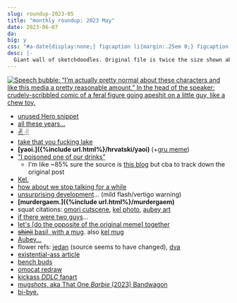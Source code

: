 ```yaml
---
slug: roundup-2023-05
title: "monthly roundup: 2023 May"
date: 2023-06-07
da: 
big: y
css: "#a-date{display:none;} figcaption li{margin:.25em 0;} figcaption li>ul>li{margin:0;} details div{font-family:sans-serif; font-size:.85em;} [lang=hr]{font-style:italic;} .box p:first-of-type{margin-top:1em;} .box ul{font-size:.9em;}"
desc: |-
  Giant wall of sketchdoodles. Original file is twice the size shown above; click for fullsize (opens in new window/tab).<!--\[handwriting transcript TBA]-->
---
```

<a href="https://www.tumblr.com/little-deathly-goose/713681380113039360/cant-relate-this-is-mine"><img src="https://64.media.tumblr.com/eecc40194c196f2ffe41c185816d6c6b/fcf1ad5bad2742ed-58/s1280x1920/428c82a58b1681646642868d8ea96c8e82ae7233.jpg" alt="Speech bubble: “I’m actually pretty normal about these characters and like this media a pretty reasonable amount.” In the head of the speaker: crudely-scribbled comic of a feral figure going apeshit on a little guy, like a chew toy." title="Speech bubble: “I’m actually pretty normal about these characters and like this media a pretty reasonable amount.” In the head of the speaker: crudely-scribbled comic of a feral figure going apeshit on a little guy, like a chew toy."></a>

- [unused Hero snippet](https://notabird.site/Somnomori/status/1556128672100143104)
- [all these years...](http://www.harkavagrant.com/index.php?id=281)
- [✌️ <span style="opacity:.5;">✌️</span>](https://knowyourmeme.com/memes/nileseyy-niles-disappears)
- [take that you fucking lake](https://curioscurio.tumblr.com/post/158472312517/amp)
- <b>[yaoi.]({%include url.html%}/hrvatski/yaoi)</b> (+[gru meme](https://knowyourmeme.com/memes/grus-plan))
- ["I poisoned one of our drinks"](https://old.reddit.com/r/memes/comments/bn46ku/calbel_the_penguin_gets_rejected/)
	- I'm like ~85% sure the source is [this blog](https://inappropriateclubpenguin.tumblr.com) but cba to track down the original post
- [Kel.](kel)
- [how about we stop talking for a while](https://knowyourmeme.com/memes/why-does-x-call-you-babygirl)
- [unsurprising development](https://www.homestuck.com/story/2130)... (mild flash/vertigo warning)
- <b>[murdergaem.]({%include url.html%}/murdergaem)</b>
- squat citations: [omori cutscene](https://omori.fandom.com/wiki/OMORI?file=Omori_origin.png), [kel photo](https://omori.fandom.com/wiki/PHOTO_ALBUM?file=FA_ALBUM_35.png), [aubey art](https://omori.fandom.com/wiki/AUBREY?file=OMOCAT_AUBREY_DOODLE.png#ARTWORK)
- [if there were two guys](https://knowyourmeme.com/memes/if-there-were-two-guys-on-the-moon)...
- [let's [do the opposite of the original meme] together](https://knowyourmeme.com/memes/lets-take-ibuprofen-together)
- [~~shinji~~ basil, with a mug](https://knowyourmeme.com/memes/shinji-holding-a-mug). also [kel mug](https://knowyourmeme.com/memes/dean-mccoppin-mug)
- [Aubey...](aubey)
- flower refs: [<span lang="hr">jedan</span>](https://duckduckgo.com/?q=gladiolus&ia=images&iax=images&iai=https%3A%2F%2Fimages.bonanzastatic.com%2Fafu%2Fimages%2F0d8e%2Fbd40%2F79dd_6702998550%2FGladiolus-Flower-01.jpg) (source seems to have changed), [<span lang="hr">dva</span>](https://www.gardeningknowhow.com/ornamental/bulbs/gladiola/gladiolus-yellow-leaves.htm)
- [existential-ass article](https://haleynahman.substack.com/p/146-the-problem-with-being-present)
- [bench buds](bench)
- [omocat redraw](https://omori.fandom.com/wiki/SUNNY?file=OMOCAT_OMORI_AUBREY.png#ARTWORK)
- [kickass <i>DDLC</i> fanart](https://annoyingdogsprite.tumblr.com/post/637360098712469504/oniricat-shouldnt-have-done-that)
- [mug*shots*, aka That One <i>Barbie</i> (2023) Bandwagon](https://notabird.site/kojironanjo/status/1661772826897002507)
- [bi-bye.](https://red-elric.tumblr.com/post/718123323036450816/basicallybp-i-havent-shit-post-in-a-while)